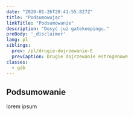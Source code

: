 ```yaml
---
date: "2020-01-26T20:41:55.827Z"
title: "Podsumowując"
linkTitle: "Podsumowanie"
description: "Dosyć już gatekeepingu."
preBody: '_disclaimer'
lang: pl
siblings:
  prev: /pl/drugie-dojrzewanie-E
  prevCaption: Drugie dojrzewanie estrogenowe
classes:
  - gdb
---
```


## Podsumowanie

lorem ipsum
